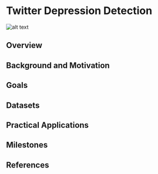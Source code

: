 # Twitter Depression Detection

![alt text](https://github.com/miladrezazadeh/twitter_depression_detection/blob/main/img/depression.png?raw=true)

## Overview

## Background and Motivation

## Goals

## Datasets

## Practical Applications

## Milestones

## References
